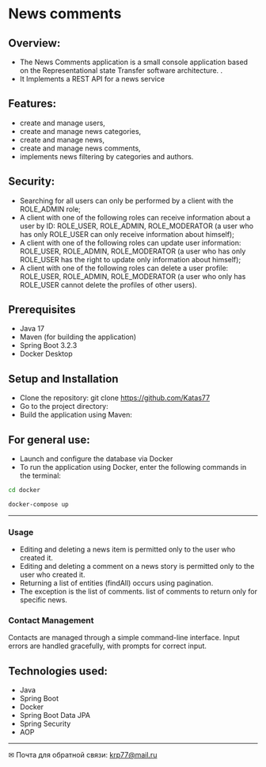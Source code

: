 # News comments
## Overview:
-  The News Comments application is a small console application based on the Representational state Transfer software architecture. . 
- It Implements a REST API for a news service


## Features:
- create and manage users,
- create and manage news categories,
- create and manage news,
- create and manage news comments,
- implements news filtering by categories and authors.
## Security:
- Searching for all users can only be performed by a client with the ROLE_ADMIN role;
- A client with one of the following roles can receive information about a user by ID: ROLE_USER, ROLE_ADMIN, ROLE_MODERATOR (a user who has only ROLE_USER can only receive information about himself);
- A client with one of the following roles can update user information: ROLE_USER, ROLE_ADMIN, ROLE_MODERATOR (a user who has only ROLE_USER has the right to update only information about himself);
- A client with one of the following roles can delete a user profile: ROLE_USER, ROLE_ADMIN, ROLE_MODERATOR (a user who only has ROLE_USER cannot delete the profiles of other users).


## Prerequisites
- Java 17
- Maven (for building the application)
- Spring Boot 3.2.3
- Docker Desktop

## Setup and Installation
- Clone the repository: git clone https://github.com/Katas77
- Go to the project directory:
- Build the application using Maven:
## For general use:
- Launch and configure the database via Docker
- To run the application using Docker, enter the following commands in the terminal:
```bash
cd docker
```
```bash
docker-compose up
```

____

### Usage
- Editing and deleting a news item is permitted only to the user who created it.
- Editing and deleting a comment on a news story is permitted only to the user who created it.
- Returning a list of entities (findAll) occurs using pagination. 
- The exception is the list of comments. list of comments to return only for specific news.
### Contact Management
Contacts are managed through a simple command-line interface. 
Input errors are handled gracefully, with prompts for correct input.

## Technologies used:

- Java
- Spring Boot
- Docker
- Spring Boot Data JPA
- Spring Security
- AOP


____
✉ Почта для обратной связи:
<a href="">krp77@mail.ru</a>